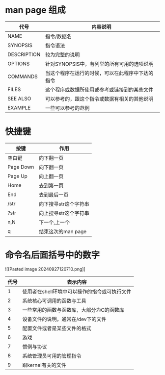 # man page 组成

| 代号          | 内容说明                      |
| ----------- | ------------------------- |
| NAME        | 指令/数据名                    |
| SYNOPSIS    | 指令语法                      |
| DESCRIPTION | 较为完整的说明                   |
| OPTIONS     | 针对SYNOPSIS中，有列举的所有可用的选项说明 |
| COMMANDS    | 当这个程序在运行的时候，可以在此程序中下达的指令  |
| FILES       | 这个程序或数据所使用或参考或链接到的某些文件    |
| SEE ALSO    | 可以参考的，跟这个指令或数据有相关的其他说明    |
| EXAMPLE     | 一些可以参考的范例                 |

# 快捷键

| 按键        | 作用            |
| --------- | ------------- |
| 空白键       | 向下翻一页         |
| Page Down | 向下翻一页         |
| Page Up   | 向上翻一页         |
| Home      | 去到第一页         |
| End       | 去到最后一页        |
| /str      | 向下搜寻str这个字符串  |
| ?str      | 向上搜寻str这个字符串  |
| n,N       | 下一个,上一个       |
| q         | 结束这次的man page |


# 命令名后面括号中的数字
![[Pasted image 20240927120710.png]]

| 代号  | 表示内容                      |
| --- | ------------------------- |
| 1   | 使用者在shell环境中可以操作的指令或可执行文件 |
| 2   | 系统核心可调用的函数与工具             |
| 3   | 一些常用的函数与函数库，大部分为C的函数库     |
| 4   | 设备文件的说明，通常在/dev下的文件       |
| 5   | 配置文件或者是某些文件的格式            |
| 6   | 游戏                        |
| 7   | 惯例与协议                     |
| 8   | 系统管理员可用的管理指令              |
| 9   | 跟kernel有关的文件              |
